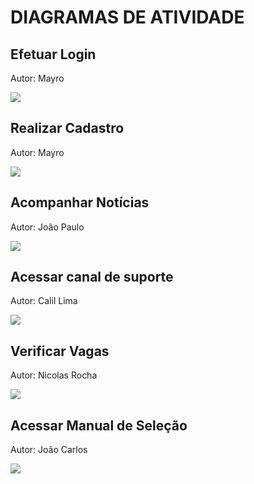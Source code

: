 # DIAGRAMAS DE ATIVIDADE

## Efetuar Login

Autor: Mayro

![](https://raw.githubusercontent.com/reyneralegria13/App-JobFinderv1/main/docs/UML/images/Diagrama%20de%20Atividade%20-%20Efetuar%20Login.png)

## Realizar Cadastro

Autor: Mayro

![](https://raw.githubusercontent.com/reyneralegria13/App-JobFinderv1/main/docs/UML/images/Diagrama%20de%20Atividade%20-%20Realizar%20Cadastro.png)

## Acompanhar Notícias

Autor: João Paulo

![](https://raw.githubusercontent.com/reyneralegria13/App-JobFinderv1/main/docs/UML/images/Diagrama%20de%20Atividade%20-%20Acompanhar%20noticias.png)

## Acessar canal de suporte

Autor: Calil Lima

![](https://raw.githubusercontent.com/reyneralegria13/App-JobFinderv1/main/docs/UML/images/Diagrama%20de%20Atividade%20-%20Suporte.png)

## Verificar Vagas

Autor: Nicolas Rocha

![](https://raw.githubusercontent.com/reyneralegria13/App-JobFinderv1/main/docs/UML/images/Diagrama%20de%20Atividade%20-%20Verificar%20Vagas.png)

## Acessar Manual de Seleção

Autor: João Carlos

![](https://raw.githubusercontent.com/reyneralegria13/App-JobFinderv1/main/docs/UML/images/Diagrama%20de%20Atividade%20-%20Acessar%20Manual%20de%20Sele%C3%A7%C3%A3o.png)
